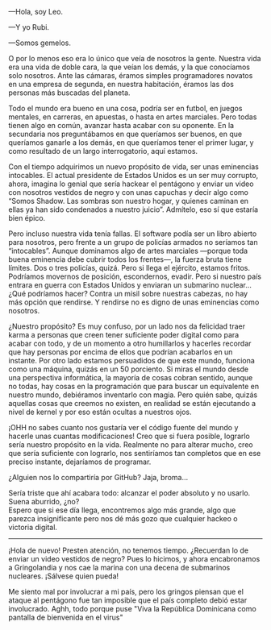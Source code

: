 —Hola, soy Leo.  

—Y yo Rubi.  

—Somos gemelos.

O por lo menos eso era lo único que veía de nosotros la gente. Nuestra vida era una vida de doble cara, la que veían los demás, y la que conocíamos solo nosotros. Ante las cámaras, éramos simples programadores novatos en una empresa de segunda, en nuestra habitación, éramos las dos personas más buscadas del planeta. 

Todo el mundo era bueno en una cosa, podría ser en futbol, en juegos mentales, en carreras, en apuestas, o hasta en artes marciales. Pero todas tienen algo en común, avanzar hasta acabar con su oponente. En la secundaria nos preguntábamos en que queríamos ser buenos, en que queríamos ganarle a los demás, en que queríamos tener el primer lugar, y como resultado de un largo interrogatorio, aquí estamos.

Con el tiempo adquirimos un nuevo propósito de vida, ser unas eminencias intocables. El actual presidente de Estados Unidos es un ser muy corrupto, ahora, imagina lo genial que sería hackear el pentágono y enviar un video con nosotros vestidos de negro y con unas capuchas y decir algo como “Somos Shadow. Las sombras son nuestro hogar, y quienes caminan en ellas ya han sido condenados a nuestro juicio”. Admítelo, eso sí que estaría bien épico.

Pero incluso nuestra vida tenía fallas. El software podía ser un libro abierto para nosotros, pero frente a un grupo de policías armados no seríamos tan “intocables”. Aunque dominamos algo de artes marciales —porque toda buena eminencia debe cubrir todos los frentes—, la fuerza bruta tiene límites. Dos o tres policías, quizá. Pero si llega el ejército, estamos fritos. Podríamos movernos de posición, escondernos, evadir. Pero si nuestro país entrara en guerra con Estados Unidos y enviaran un submarino nuclear… ¿Qué podríamos hacer? Contra un misil sobre nuestras cabezas, no hay más opción que rendirse. Y rendirse no es digno de unas eminencias como nosotros.

¿Nuestro propósito? Es muy confuso, por un lado nos da felicidad traer karma a personas que creen tener suficiente poder digital como para acabar con todo, y de un momento a otro humillarlos y hacerles recordar que hay personas por encima de ellos que podrían acabarlos en un instante. Por otro lado estamos persuadidos de que este mundo, funciona como una máquina, quizás en un 50 porciento. Si miras el mundo desde una perspectiva informática, la mayoría de cosas cobran sentido, aunque no todas, hay cosas en la programación que para buscar un equivalente en nuestro mundo, debiéramos inventarlo con magia. Pero quién sabe, quizás aquellas cosas que creemos no existen, en realidad se están ejecutando a nivel de kernel y por eso están ocultas a nuestros ojos. 

¡OHH no sabes cuanto nos gustaría ver el código fuente del mundo y hacerle unas cuantas modificaciones! Creo que si fuera posible, lograrlo sería nuestro propósito en la vida. Realmente no para alterar mucho, creo que sería suficiente con lograrlo, nos sentiríamos tan completos que en ese preciso instante, dejaríamos de programar.

¿Alguien nos lo compartiría por GitHub? Jaja, broma…

Sería triste que ahí acabara todo: alcanzar el poder absoluto y no usarlo. Suena aburrido, ¿no?  
Espero que si ese día llega, encontremos algo más grande, algo que parezca insignificante pero nos dé más gozo que cualquier hackeo o victoria digital.

-------------------------------------------------------------------------

¡Hola de nuevo! Presten atención, no tenemos tiempo. ¿Recuerdan lo de enviar un video vestidos de negro? Pues lo hicimos, y ahora encabronamos a Gringolandia y nos cae la marina con una decena de submarinos nucleares. ¡Sálvese quien pueda!

Me siento mal por involucrar a mi país, pero los gringos piensan que el ataque al pentágono fue tan imposible que el país completo debió estar involucrado. Aghh, todo porque puse "Viva la República Dominicana como pantalla de bienvenida en el virus"

